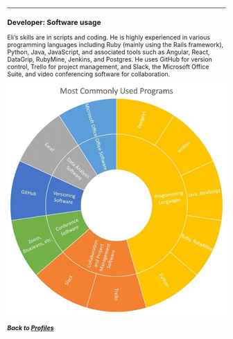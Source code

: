 ---
### Developer: Software usage

Eli’s skills are in scripts and coding. He is highly experienced in various programming languages including Ruby (mainly using the Rails framework), Python, Java, JavaScript, and associated tools such as Angular, React, DataGrip, RubyMine, Jenkins, and Postgres. He uses GitHub for version control, Trello for project management, and Slack, the Microsoft Office Suite, and video conferencing software for collaboration.

![](../../images/Developer_SC.jpg)

##### Back to [Profiles](index.md)
